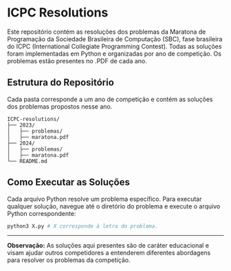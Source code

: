 # ICPC Resolutions

Este repositório contém as resoluções dos problemas da Maratona de Programação da Sociedade Brasileira de Computação (SBC), fase brasileira do ICPC (International Collegiate Programming Contest). Todas as soluções foram implementadas em Python e organizadas por ano de competição. Os problemas estão presentes no .PDF de cada ano.

## Estrutura do Repositório

Cada pasta corresponde a um ano de competição e contém as soluções dos problemas propostos nesse ano.

```
ICPC-resolutions/
├── 2023/
│   ├── problemas/
│   ├── maratona.pdf
├── 2024/
│   ├── problemas/
│   ├── maratona.pdf
└── README.md
```

## Como Executar as Soluções

Cada arquivo Python resolve um problema específico. Para executar qualquer solução, navegue até o diretório do problema e execute o arquivo Python correspondente:

```bash
python3 X.py # X corresponde à letra do problema.
```

---
**Observação:** As soluções aqui presentes são de caráter educacional e visam ajudar outros competidores a entenderem diferentes abordagens para resolver os problemas da competição.
